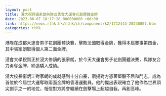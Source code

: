 ```yaml
---
layout: post
title: 浸大祝賀張家朗與隊友勇奪大運會花劍團體金牌
date: 2023-08-07 18:17:28.000000000 +08:00
link: https://news.rthk.hk/rthk/ch/component/k2/1712443-20230807.htm
categories: rthk
---
```


港隊在成都大運會男子花劍團體決賽，擊敗法國取得金牌，獲得本屆賽事第四金，其中張家朗取得個人第二面金牌。

浸會大學祝賀正於浸大修讀的張家朗，於今天大運會男子花劍團體決賽，與隊友合力勇奪金牌，締造驕人成績。

浸大校長衞炳江對家朗的成就感到十分自豪，讚揚對方憑著堅毅不屈和鬥志，成為首位於今屆世大運奪取兩面金牌的香港運動員。他的傑出表現確立了他作為世界頂尖劍手之一的地位，相信對方將會繼續在劍擊場上超越自我，再創高峰。
